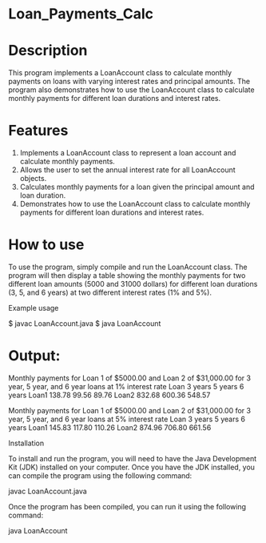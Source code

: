 # Loan_Payments_Calc

# Description

This program implements a LoanAccount class to calculate monthly payments on loans with varying interest rates and principal amounts. The program also demonstrates how to use the LoanAccount class to calculate monthly payments for different loan durations and interest rates.

# Features

1. Implements a LoanAccount class to represent a loan account and calculate monthly payments.
2. Allows the user to set the annual interest rate for all LoanAccount objects.
3. Calculates monthly payments for a loan given the principal amount and loan duration.
4. Demonstrates how to use the LoanAccount class to calculate monthly payments for different loan durations and interest rates.

# How to use

To use the program, simply compile and run the LoanAccount class. The program will then display a table showing the monthly payments for two different loan amounts (5000 and 31000 dollars) for different loan durations (3, 5, and 6 years) at two different interest rates (1% and 5%).

Example usage

  $ javac LoanAccount.java
  $ java LoanAccount

# Output:

  Monthly payments for Loan 1 of $5000.00 and Loan 2 of $31,000.00 for 3 year, 5 year, and 6 year loans at 1% interest rate
  Loan       3 years     5 years     6 years
  Loan1    138.78     99.56     89.76
  Loan2   832.68     600.36     548.57

  Monthly payments for Loan 1 of $5000.00 and Loan 2 of $31,000.00 for 3 year, 5 year, and 6 year loans at 5% interest rate
  Loan       3 years     5 years     6 years
  Loan1    145.83     117.80     110.26
  Loan2   874.96     706.80     661.56

Installation

To install and run the program, you will need to have the Java Development Kit (JDK) installed on your computer. Once you have the JDK installed, you can compile the program using the following command:

javac LoanAccount.java

Once the program has been compiled, you can run it using the following command:

java LoanAccount

